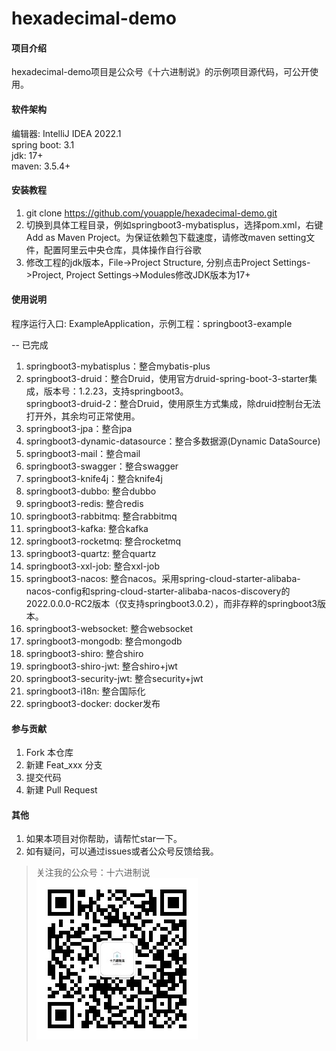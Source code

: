 # hexadecimal-demo

#### 项目介绍

hexadecimal-demo项目是公众号《十六进制说》的示例项目源代码，可公开使用。  

#### 软件架构

编辑器: IntelliJ IDEA 2022.1  
spring boot: 3.1  
jdk: 17+  
maven: 3.5.4+  

#### 安装教程

1. git clone https://github.com/youapple/hexadecimal-demo.git
2. 切换到具体工程目录，例如springboot3-mybatisplus，选择pom.xml，右键Add as Maven Project。为保证依赖包下载速度，请修改maven setting文件，配置阿里云中央仓库，具体操作自行谷歌
3. 修改工程的jdk版本，File->Project Structure, 分别点击Project Settings->Project, Project Settings->Modules修改JDK版本为17+

#### 使用说明

程序运行入口: ExampleApplication，示例工程：springboot3-example  

-- 已完成  
1. springboot3-mybatisplus：整合mybatis-plus  
2. springboot3-druid：整合Druid，使用官方druid-spring-boot-3-starter集成，版本号：1.2.23，支持springboot3。  
   springboot3-druid-2：整合Druid，使用原生方式集成，除druid控制台无法打开外，其余均可正常使用。
3. springboot3-jpa：整合jpa  
4. springboot3-dynamic-datasource：整合多数据源(Dynamic DataSource)  
5. springboot3-mail：整合mail  
6. springboot3-swagger：整合swagger  
7. springboot3-knife4j：整合knife4j  
8. springboot3-dubbo: 整合dubbo  
9. springboot3-redis: 整合redis  
10. springboot3-rabbitmq: 整合rabbitmq  
11. springboot3-kafka: 整合kafka  
12. springboot3-rocketmq: 整合rocketmq  
13. springboot3-quartz: 整合quartz  
14. springboot3-xxl-job: 整合xxl-job
15. springboot3-nacos: 整合nacos。采用spring-cloud-starter-alibaba-nacos-config和spring-cloud-starter-alibaba-nacos-discovery的2022.0.0.0-RC2版本（仅支持springboot3.0.2），而非存粹的springboot3版本。
16. springboot3-websocket: 整合websocket
17. springboot3-mongodb: 整合mongodb
18. springboot3-shiro: 整合shiro  
19. springboot3-shiro-jwt: 整合shiro+jwt  
20. springboot3-security-jwt: 整合security+jwt  
21. springboot3-i18n: 整合国际化
22. springboot3-docker: docker发布  

#### 参与贡献

1. Fork 本仓库
2. 新建 Feat_xxx 分支
3. 提交代码
4. 新建 Pull Request

#### 其他
1. 如果本项目对你帮助，请帮忙star一下。
2. 如有疑问，可以通过issues或者公众号反馈给我。

> 关注我的公众号：十六进制说    
![十六进制说](qrcode_hexadecimal.jpg)  
